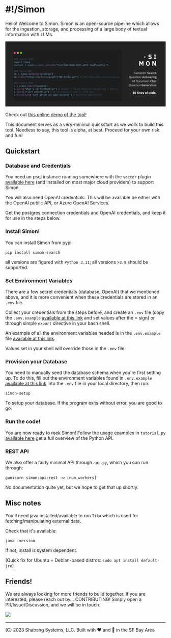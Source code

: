 # #!/Simon
Hello! Welcome to Simon. Simon is an open-source pipeline which allows for the ingestion, storage, and processing of a large body of textual information with LLMs. 

<p align="center">
  <img src="https://raw.githubusercontent.com/Shabang-Systems/simon/main/static/promo.png" />
</p>

Check out [this online demo of the tool!](https://wikisearch.shabang.io/)

This document serves as a very-minimal quickstart as we work to build this tool. Needless to say, this tool is alpha, at best. Proceed for your own risk and fun!
  
## Quickstart

### Database and Credentials
You need an psql instance running somewhere with the `vector` plugin [available here](https://github.com/pgvector/pgvector) (and installed on most major cloud providers) to support Simon. 

You will also need OpenAI credentials. This will be available be either with the OpenAI public API, or Azure OpenAI Services.

Get the postgres connection credentials and OpenAI credentials, and keep it for use in the steps below. 

### Install Simon!
You can install Simon from pypi.

```
pip install simon-search
```

all versions are figured with `Python 3.11`; all versions `>3.9` should be supported.

### Set Environment Variables
There are a few secret credentials (database, OpenAI) that we mentioned above, and it is more convenient when these credentials are stored in an `.env` file.

Collect your credentials from the steps before, and create an `.env` file (copy the `.env.example` [available at this link](https://github.com/Shabang-Systems/simon/blob/main/.env.example) and set values after the = sign) or through simple `export` directive in your bash shell.

An example of all the environment variables needed is in the `.env.example` file [available at this link](https://github.com/Shabang-Systems/simon/blob/main/.env.example).

Values set in your shell will override those in the `.env` file.

### Provision your Database

You need to manually seed the database schema when you're first setting up. To do this, fill out the environment variables found in `.env.example` [available at this link](https://github.com/Shabang-Systems/simon/blob/main/.env.example) into the `.env` file in your local directory, then run:

```
simon-setup
```

To setup your database. If the program exits without error, you are good to go.

### Run the code!

You are now ready to ~~rock~~ Simon! Follow the usage examples in `tutorial.py` [available here](https://github.com/Shabang-Systems/simon/blob/main/tutorial.py) get a full overview of the Python API.

### REST API 

We also offer a fairly minimal API through `api.py`, which you can run through:

```
gunicorn simon:api:rest -w [num_workers]
```

No documentation quite yet, but we hope to get that up shortly.

## Misc notes

You'll need java installed/available to run `Tika` which is used for fetching/manipulating external data.

Check that it's available:

```
java -version
```

If not, install is system dependent.

(Quick fix for Ubuntu + Debian-based distros: `sudo apt install default-jre`)

## Friends!
We are always looking for more friends to build together. If you are interested, please reach out by... CONTRIBUTING! Simply open a PR/Issue/Discussion, and we will be in touch.

<img src="https://mktdplp102wuda.azureedge.net/org-f4f78f7fa763412990f7f7ed79822b61/ba042d2e-95c0-ec11-983e-000d3a33908e/B2tXV68nr_6lraxPmSTeJsZ0O366bCH3mVOxHcDfKcY%21" width="20%" />

---

(C) 2023 Shabang Systems, LLC. Built with ❤️ and 🥗 in the SF Bay Area
